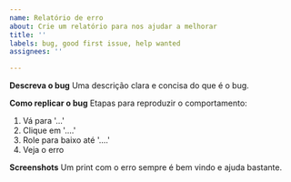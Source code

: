 ```yaml
---
name: Relatório de erro
about: Crie um relatório para nos ajudar a melhorar
title: ''
labels: bug, good first issue, help wanted
assignees: ''

---
```


**Descreva o bug**
Uma descrição clara e concisa do que é o bug.

**Como replicar o bug**
Etapas para reproduzir o comportamento:
1. Vá para '...'
2. Clique em '....'
3. Role para baixo até '....'
4. Veja o erro

**Screenshots**
Um print com o erro sempre é bem vindo e ajuda bastante.
